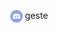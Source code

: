 <p align="center">
 <img width="20px" src="https://github.com/trywesley/desposito/blob/master/assets/readme/discord.webp" align="center" alt="Desposito"/> geste
</p>
